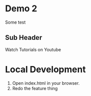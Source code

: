 # Demo 2
Some test


## Sub Header
Watch Tutorials on Youtube


# Local Development
1. Open index.html in your browser.
2. Redo the feature thing